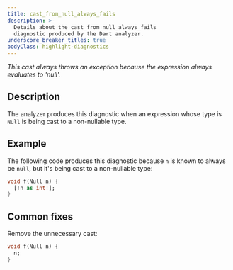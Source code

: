 ```yaml
---
title: cast_from_null_always_fails
description: >-
  Details about the cast_from_null_always_fails
  diagnostic produced by the Dart analyzer.
underscore_breaker_titles: true
bodyClass: highlight-diagnostics
---
```


_This cast always throws an exception because the expression always evaluates to
'null'._

## Description

The analyzer produces this diagnostic when an expression whose type is
`Null` is being cast to a non-nullable type.

## Example

The following code produces this diagnostic because `n` is known to always
be `null`, but it's being cast to a non-nullable type:

```dart
void f(Null n) {
  [!n as int!];
}
```

## Common fixes

Remove the unnecessary cast:

```dart
void f(Null n) {
  n;
}
```
